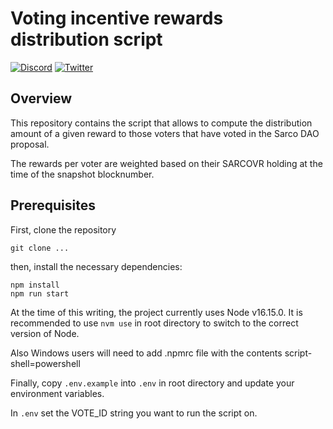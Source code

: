 # Voting incentive rewards distribution script

[![Discord](https://img.shields.io/discord/753398645507883099?color=768AD4&label=discord)](https://discord.com/channels/753398645507883099/)
[![Twitter](https://img.shields.io/twitter/follow/sarcophagusio?style=social)](https://twitter.com/sarcophagusio)

## Overview

This repository contains the script that allows to compute the distribution amount of a given reward to those voters that have voted in the Sarco DAO proposal.

The rewards per voter are weighted based on their SARCOVR holding at the time of the snapshot blocknumber.

## Prerequisites

First, clone the repository

```
git clone ...
```

then, install the necessary dependencies:

```
npm install
npm run start
```

At the time of this writing, the project currently uses Node v16.15.0. It is recommended to use `nvm use` in root directory to switch to the correct version of Node.

Also Windows users will need to add .npmrc file with the contents script-shell=powershell

Finally, copy `.env.example` into `.env` in root directory and update your environment variables.

In `.env` set the VOTE_ID string you want to run the script on.
